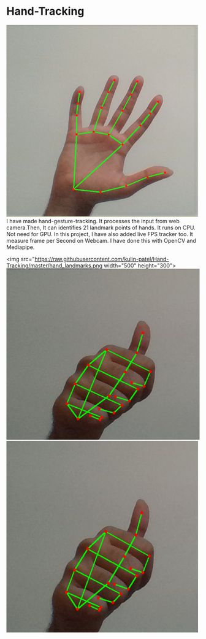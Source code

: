 # Hand-Tracking


<img src="https://raw.githubusercontent.com/kulin-patel/Hand-Tracking/master/Output.png" width="500" height="500">
I have made hand-gesture-tracking. It processes the input from web camera.Then, It can identifies 21 landmark points of hands.
It runs on CPU. Not need for GPU. 
In this project, I have also added live FPS tracker too. It measure frame per Second on Webcam.
I have done this with OpenCV  and Mediapipe.

<img src="https://raw.githubusercontent.com/kulin-patel/Hand-Tracking/master/hand_landmarks.png width="500" height="300">
![Screen shot of Output](https://raw.githubusercontent.com/kulin-patel/Hand-Tracking/master/thumbs_up.png)
<img src="https://raw.githubusercontent.com/kulin-patel/Hand-Tracking/master/thumbs_up.png" width="500" height="500">

